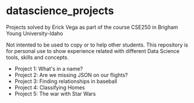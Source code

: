 # datascience_projects

Projects solved by Erick Vega as part of the course CSE250 in Brigham Young University-Idaho

Not intented to be used to copy or to help other students.
This repository is for personal use to show experience related with different Data Science tools, skills and concepts.

- Project 1: What's in a name?
- Project 2: Are we missing JSON on our flights?
- Project 3: Finding relationships in baseball
- Project 4: Classifying Homes
- Project 5: The war with Star Wars
